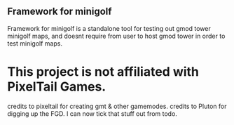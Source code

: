 ## Framework for minigolf
Framework for minigolf is a standalone tool for testing out gmod tower minigolf maps, and doesnt require from user to host gmod tower in order to test minigolf maps.


# This project is not affiliated with PixelTail Games.

credits to pixeltail for creating gmt & other gamemodes.
credits to Pluton for digging up the FGD. I can now tick that stuff out from todo.
